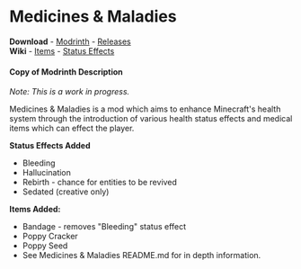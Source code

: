 # Medicines & Maladies
**Download** - 
[Modrinth](https://modrinth.com/mod/medicines-and-maladies) -
[Releases](https://github.com/ToxicStarfall/Medicines-And-Maladies/Releases)  
**Wiki** -
[Items](https://github.com/ToxicStarfall/Medicines-And-Maladies/wiki/Items) - 
[Status Effects](https://github.com/ToxicStarfall/Medicines-And-Maladies/wiki/Status-Effects)


#### Copy of Modrinth Description
_Note: This is a work in progress._

Medicines & Maladies is a mod which aims to enhance Minecraft's health system through the introduction of various health status effects and medical items which can effect the player.

**Status Effects Added**
- Bleeding
- Hallucination
- Rebirth - chance for entities to be revived
- Sedated (creative only)
  
**Items Added:**
- Bandage - removes "Bleeding" status effect
- Poppy Cracker
- Poppy Seed
- See Medicines & Maladies README.md for in depth information.
